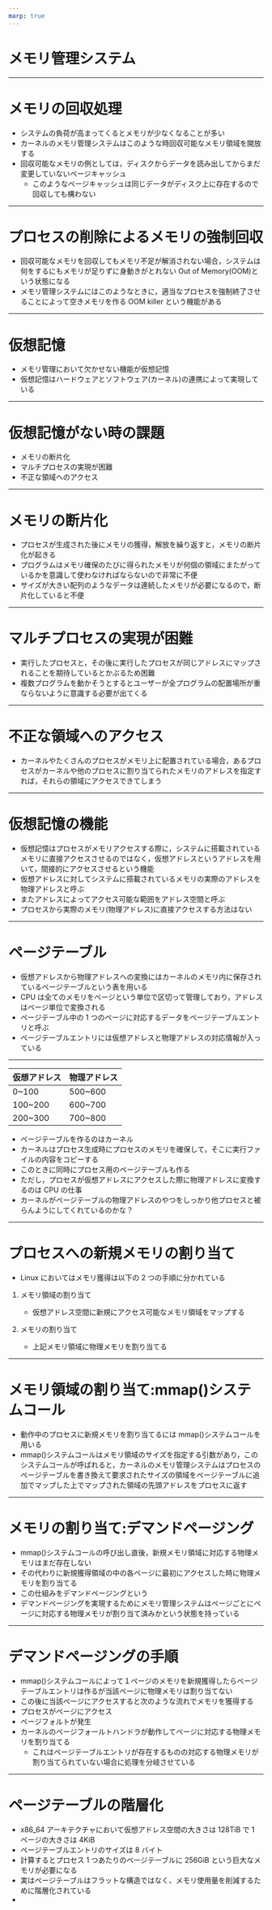 ```yaml
---
marp: true
---
```


# メモリ管理システム

---

# メモリの回収処理

- システムの負荷が高まってくるとメモリが少なくなることが多い
- カーネルのメモリ管理システムはこのような時回収可能なメモリ領域を開放する
- 回収可能なメモリの例としては，ディスクからデータを読み出してからまだ変更していないページキャッシュ
  - このようなページキャッシュは同じデータがディスク上に存在するので回収しても構わない

---

# プロセスの削除によるメモリの強制回収

- 回収可能なメモリを回収してもメモリ不足が解消されない場合，システムは何をするにもメモリが足りずに身動きがとれない Out of Memory(OOM)という状態になる
- メモリ管理システムにはこのようなときに，適当なプロセスを強制終了させることによって空きメモリを作る OOM killer という機能がある

---

# 仮想記憶

- メモリ管理において欠かせない機能が仮想記憶
- 仮想記憶はハードウェアとソフトウェア(カーネル)の連携によって実現している

---

# 仮想記憶がない時の課題

- メモリの断片化
- マルチプロセスの実現が困難
- 不正な領域へのアクセス

---

# メモリの断片化

- プロセスが生成された後にメモリの獲得，解放を繰り返すと，メモリの断片化が起きる
- プログラムはメモリ確保のたびに得られたメモリが何個の領域にまたがっているかを意識して使わなければならないので非常に不便
- サイズが大きい配列のようなデータは連続したメモリが必要になるので，断片化していると不便

---

# マルチプロセスの実現が困難

- 実行したプロセスと，その後に実行したプロセスが同じアドレスにマップされることを期待しているとかぶるため困難
- 複数プログラムを動かそうとするとユーザーが全プログラムの配置場所が重ならないように意識する必要が出てくる

---

# 不正な領域へのアクセス

- カーネルやたくさんのプロセスがメモリ上に配置されている場合，あるプロセスがカーネルや他のプロセスに割り当てられたメモリのアドレスを指定すれば，それらの領域にアクセスできてしまう

---

# 仮想記憶の機能

- 仮想記憶はプロセスがメモリアクセスする際に，システムに搭載されているメモリに直接アクセスさせるのではなく，仮想アドレスというアドレスを用いて，間接的にアクセスさせるという機能
- 仮想アドレスに対してシステムに搭載されているメモリの実際のアドレスを物理アドレスと呼ぶ
- またアドレスによってアクセス可能な範囲をアドレス空間と呼ぶ
- プロセスから実際のメモリ(物理アドレス)に直接アクセスする方法はない

---

# ページテーブル

- 仮想アドレスから物理アドレスへの変換にはカーネルのメモリ内に保存されているページテーブルという表を用いる
- CPU は全てのメモリをページという単位で区切って管理しており，アドレスはページ単位で変換される
- ページテーブル中の 1 つのページに対応するデータをページテーブルエントリと呼ぶ
- ページテーブルエントリには仮想アドレスと物理アドレスの対応情報が入っている

---

| 仮想アドレス | 物理アドレス |
| ------------ | ------------ |
| 0~100        | 500~600      |
| 100~200      | 600~700      |
| 200~300      | 700~800      |

- ページテーブルを作るのはカーネル
- カーネルはプロセス生成時にプロセスのメモリを確保して，そこに実行ファイルの内容をコピーする
- このときに同時にプロセス用のページテーブルも作る
- ただし，プロセスが仮想アドレスにアクセスした際に物理アドレスに変換するのは CPU の仕事
- カーネルがページテーブルの物理アドレスのやつをしっかり他プロセスと被らんようにしてくれているのかな？

---

# プロセスへの新規メモリの割り当て

- Linux においてはメモリ獲得は以下の 2 つの手順に分かれている

1. メモリ領域の割り当て

   - 仮想アドレス空間に新規にアクセス可能なメモリ領域をマップする

1. メモリの割り当て

   - 上記メモリ領域に物理メモリを割り当てる

---

# メモリ領域の割り当て:mmap()システムコール

- 動作中のプロセスに新規メモリを割り当てるには mmap()システムコールを用いる
- mmap()システムコールはメモリ領域のサイズを指定する引数があり，このシステムコールが呼ばれると，カーネルのメモリ管理システムはプロセスのページテーブルを書き換えて要求されたサイズの領域をページテーブルに追加でマップした上でマップされた領域の先頭アドレスをプロセスに返す

---

# メモリの割り当て:デマンドページング

- mmap()システムコールの呼び出し直後，新規メモリ領域に対応する物理メモリはまだ存在しない
- その代わりに新規獲得領域の中の各ページに最初にアクセスした時に物理メモリを割り当てる
- この仕組みをデマンドページングという
- デマンドページングを実現するためにメモリ管理システムはページごとにページに対応する物理メモリが割り当て済みかという状態を持っている

---

# デマンドページングの手順

- mmap()システムコールによって１ページのメモリを新規獲得したらページテーブルエントリは作るが当該ページに物理メモリは割り当てない
- この後に当該ページにアクセスすると次のような流れでメモリを獲得する
- プロセスがページにアクセス
- ページフォルトが発生
- カーネルのページフォールトハンドラが動作してページに対応する物理メモリを割り当てる
  - これはページテーブルエントリが存在するものの対応する物理メモリが割り当てられていない場合に処理を分岐させている

---

# ページテーブルの階層化

- x86_64 アーキテクチャにおいて仮想アドレス空間の大きさは 128TiB で 1 ページの大きさは 4KiB
- ページテーブルエントリのサイズは 8 バイト
- 計算するとプロセス 1 つあたりのページテーブルに 256GiB という巨大なメモリが必要になる
- 実はページテーブルはフラットな構造ではなく、メモリ使用量を削減するために階層化されている
-
